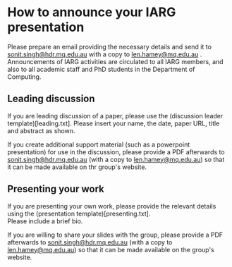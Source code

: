 # How to announce your IARG presentation

Please prepare an email providing the necessary details and send it to sonit.singh@hdr.mq.edu.au with a copy to len.hamey@mq.edu.au .
Announcements of IARG activities are circulated to all IARG members, and also to all academic staff and PhD students in the Department
of Computing.

## Leading discussion

If you are leading discussion of a paper, please use the (discussion leader template)[leading.txt].  Please insert your name, the date, paper URL, title and abstract as shown.

If you create additional support material (such as a powerpoint presentation) for use in the discussion, please provide a PDF afterwards to sonit.singh@hdr.mq.edu.au (with a copy to len.hamey@mq.edu.au) so that it can be made available on thr group's website.

## Presenting your work

If you are presenting your own work, please provide the relevant details using the (presentation template)[presenting.txt].  
Please include a brief bio.

If you are willing to share your slides with the group, please provide a PDF afterwards to sonit.singh@hdr.mq.edu.au (with a copy to len.hamey@mq.edu.au) so that it can be made available on the group's website.


